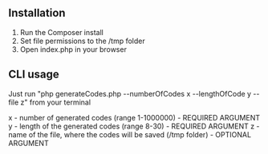 ## Installation
1. Run the Composer install 
2. Set file permissions to the /tmp folder
3. Open index.php in your browser

## CLI usage

Just run "php generateCodes.php --numberOfCodes x --lengthOfCode y --file z" from your terminal

x - number of generated codes (range 1-1000000) - REQUIRED ARGUMENT
y - length of the generated codes (range 8-30) - REQUIRED ARGUMENT
z - name of the file, where the codes will be saved (/tmp folder) - OPTIONAL ARGUMENT